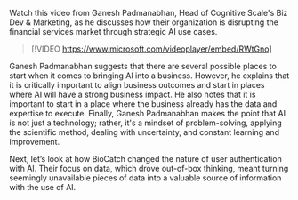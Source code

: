 Watch this video from Ganesh Padmanabhan, Head of Cognitive Scale's Biz Dev & Marketing, as he discusses how their organization is disrupting the financial services market through strategic AI use cases.

> [!VIDEO https://www.microsoft.com/videoplayer/embed/RWtGno]

Ganesh Padmanabhan suggests that there are several possible places to start when it comes to bringing AI into a business. However, he explains that it is critically important to align business outcomes and start in places where AI will have a strong business impact. He also notes that it is important to start in a place where the business already has the data and expertise to execute. Finally, Ganesh Padmanabhan makes the point that AI is not just a technology;  rather, it's a mindset of problem-solving, applying the scientific method, dealing with uncertainty, and constant learning and improvement.

Next, let’s look at how BioCatch changed the nature of user authentication with AI. Their focus on data, which drove out-of-box thinking, meant turning seemingly unavailable pieces of data into a valuable source of information with the use of AI.